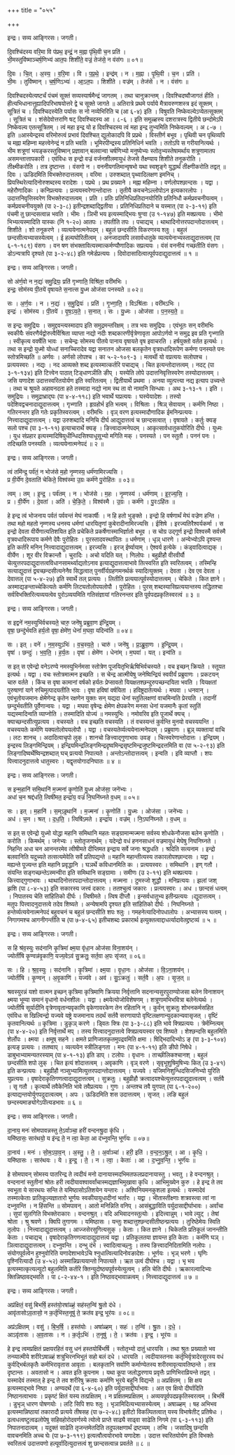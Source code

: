 +++
title = "०५५"

+++


इन्द्रः। सव्य आङ्गिरसः। जगती।

दि॒वश्चि॑दस्य वरि॒मा वि प॑प्रथ॒ इन्द्रं॒ न म॒ह्ना पृ॑थि॒वी च॒न प्रति॑ ।  
भी॒मस्तुवि॑ष्माञ्चर्ष॒णिभ्य॑ आत॒पः शिशी॑ते॒ वज्रं॒ तेज॑से॒ न वंस॑गः ॥ ०१॥

दि॒वः । चि॒त् । अ॒स्य॒ । व॒रि॒मा । वि । प॒प्र॒थे॒ । इन्द्र॑म् । न । म॒ह्ना । पृ॒थि॒वी । च॒न । प्रति॑ ।  
भी॒मः । तुवि॑ष्मान् । च॒र्ष॒णिऽभ्यः॑ । आ॒ऽत॒पः । शिशी॑ते । वज्र॑म् । तेज॑से । न । वंस॑गः ॥

दिवश्चिदस्येत्यष्टर्चं पंचमं सूक्तं सव्यस्यार्षमैन्द्रं जागतम् । तथा चानुक्रान्तम् । दिवश्चिदष्वौजागतं हीति । हीत्यभिधानात्तुह्यादिपरिभाषयोत्तरे द्वे च सूक्ते जागते ॥ अतिरात्रे प्रथमे पर्याये मैत्रावरुणशस्त्र इदं सूक्तम् । सूत्रितं च । दिवश्चिदस्येति पर्यासः स नो नव्येभिरिति च (आ ६-४) इति । विषुवति निष्केवल्येऽप्येतत्सूक्तम् । सूत्रितं च । शंसेदेवोत्तराणि षट् दिवश्चिदस्य आ । ८-६ । इति समूळ्हस्य दशरात्रस्य द्वितीये छन्दोमेऽपि निष्केवल्य एतत्सूत्रितम् । त्वं महा इन्द्र यो ह दिवश्चिदस्य त्वं महा इन्द्र तुभ्यमिति निष्केवल्यम् । अ ८-७ । इति ॥आस्येन्द्रस्य वरिमोरुत्वं प्रभावं दिवश्चित् द्युलोकादपि वि प्रप्रथे । विस्तीर्ण बभूव । पृथिवी चन पृथिव्यपि च मह्ना महिम्ना महत्त्वेनेन्द्रं न प्रति भवति । भूमिरपीन्द्रस्य प्रतिनिधिर्न भवति । ततोऽपि स गरीयानित्यर्थः । भीम शत्रूणां भयङ्करस्तुविष्मान् प्रज्ञावान् बलवान्वा चर्षणिभ्यो मनुष्येभ्यः स्तोतृभ्यस्तेषामर्थाय शत्रूणामातप असमन्तात्तापकारी । एवंविधः स इन्द्रो वज्रं वर्जनशीलमायुधं तेजसे तैक्ष्ण्याय शिशीते तनूकरोति । तीक्ष्मीकरोति । तत्र दृष्टान्तः । वंसगो न । वननीयगतिमान्वृषभो यथा स्वशृङ्गे युद्धार्थं तीक्ष्णीकरोति तद्वत् ॥ दिवः । ऊडिदमिति विभक्तेरुदात्तत्वम् । वरिमा । उरुशब्दात् पृथ्वादिलक्षण इमनिच् । प्रियस्थिरेत्यादिनोरुशब्दस्य वरादेशः । पप्रथे । प्रथ प्रख्याने । मह्ना महिम्ना । वर्णलोपश्छान्दसः । यद्वा । महेरौणादिकः । कनिप्रत्ययः । प्रत्ययस्वरेणान्तोदात्तः । तृतीयै कवचनेऽल्लोपोऽन इत्यकारलोपः । उदात्तनिवृत्तिस्वरेण विभक्तेरुदात्तत्वम् । प्रति । प्रतिः प्रतिनिधिप्रतिदानयोरिति प्रतिनिधौ कर्मप्रवचनीयत्वम् । कर्मप्रवचनीययुक्ते (पा २-३-८) इतीन्द्रशब्दाद्द्वितीया । प्रतिनिधिप्रतिदाने च यस्मात् (पा २-३-११) इति पंचमी तु छान्दसत्वान्न भवति । भीमः । ञिभी भय इत्यस्माद्भियः षुग्वा (उ १-१४७) इति मक्प्रत्ययः । भीमो भिभ्यत्यस्मादिति यास्कः (नि १-२०) आतपः । तपतीति तपः । पचाद्यच् । थाथादिनोत्तरपदान्तोदात्तत्वम् । शिशीते । शो तनूकरणे । व्यत्ययेनात्मनेपदम् । बहुलं छन्दसीति विकरणस्य श्लुः । बहुलं छन्दसीत्यभ्यासस्येत्वम् । ई हल्यघोरितीत्वम् । अनजादावपि लसार्वधातुके व्यत्ययेनाभ्यस्ताद्युदात्तत्वम् (पा ६-१-१८९) वंसगः । वन षण संभक्तावित्यस्मात्कर्मण्यौणादिकः सप्रत्ययः । वंसं वननीयं गच्छतीति वंसगः । डोऽन्यत्रापि दृश्यते (पा ३-२-४८) इति गमेर्डप्रत्ययः । दिवोदासादित्वात्पूर्वपदाद्युदात्तत्वं ॥ १ ॥

इन्द्रः। सव्य आङ्गिरसः। जगती।

सो अ॑र्ण॒वो न न॒द्यः॑ समु॒द्रियः॒ प्रति॑ गृभ्णाति॒ विश्रि॑ता॒ वरी॑मभिः ।  
इन्द्रः॒ सोम॑स्य पी॒तये॑ वृषायते स॒नात्स यु॒ध्म ओज॑सा पनस्यते ॥ ०२॥

सः । अ॒र्ण॒वः । न । न॒द्यः॑ । स॒मु॒द्रियः॑ । प्रति॑ । गृ॒भ्णा॒ति॒ । विऽश्रि॑ताः । वरी॑मऽभिः ।  
इन्द्रः॑ । सोम॑स्य । पी॒तये॑ । वृ॒ष॒ऽय॒ते॒ । स॒नात् । सः । यु॒ध्मः । ओज॑सा । प॒न॒स्य॒ते॒ ॥

स इन्द्रः समुद्रियः । समुद्दवन्त्यस्मादाप इति समुद्रमन्तरिक्षम् । तत्र भवः समुद्रियः । एवंभूतः सन् वरीमभिः स्वकीयैः संवरणैर्यद्वोरुत्वैर्विश्रिता व्याप्ता नद्यो नदीः शब्दकारणीर्वृत्रेणावृता आपोऽर्णवो न समुद्र इव प्रति गृभ्णाति । स्वीकृत्य ववर्षेति भावः । सचेन्द्रः सोमस्य पीतये पानाय वृषायते वृष इवाचरति । हर्षयुक्तो वर्तत इत्यर्थः । तथा स इन्द्रो युध्मो योध्धां सनाच्चिरादेव यद्वा सनातन ओजसा बलकृतेन वृत्रवधादिरूपेण कर्मणा पनस्यते पनः स्तोत्रमिच्छति ॥ अर्णवः । अर्णसो लोपश्च । का ५-२-१०९-३ । मत्वर्थी यो वप्रत्ययः सलोपश्च । प्रत्ययस्वरः । नद्यः । नद आव्यक्ते शब्द इत्यस्मात्कर्तरि पचाद्यच् । चित इत्यन्तोदात्तत्वम् । नदट् (पा ३-१-१३४) इति टित्त्वेन पाठात् टिड्धाणञीति ङीप् । यस्येति लोपे उदात्तनिवृत्तिस्वरेण तस्योदात्तत्वम् । जसि यणादेश उदात्तस्वरितयोर्यण इति स्वरितत्वम् । द्वितीयार्थे प्रथमा । अनया व्युत्पत्त्या नद्य इत्याप उच्यन्ते । तथा च श्रूयते अहावनदता हते तस्मादा नद्यो नाम स्थ ता वो नामानि सिन्धवः । अथ ३-१३-१ । इति । समुद्रियः । समुद्राभ्राद्घः (पा ४-४-११८) इति भवार्थे घप्रत्ययः । घस्येयादेशः । तस्यो पदेशिवद्वचनादाद्युदात्तत्वम् । गृभ्णाति । हृग्रहोर्भ इति भत्वम् । विश्रिताः । श्रिञ् सेवायाम् । कर्मणि निष्ठा । गतिरनन्तर इति गतेः प्रकृतिस्वरत्वम् । वरीमभिः । वृञ् वरण इत्यस्मादौणादिक ईमनिन्प्रत्ययः । नित्त्वादाद्युदात्तत्वम् । यद्वा उरुशब्दादि मनिचि दीर्घ आद्युदात्तत्वं च छान्दसत्वात् । वृषायते । कर्तुः क्यङ् सलो पश्च (पा ३-१-११) इत्याचारार्थे क्यङ् । ङित्त्वादात्मनेपदम् । आकृत्सार्वधातुकयोरिति दीर्घः । युध्मः । युध संप्रहार इत्यस्मादिषियुधीन्धिदसिश्याधूसूभ्यो मगिति मक् । पनस्यते । पन स्तुतौ । पननं पनः । तदिच्छति पनस्यति । व्यत्ययेनात्मनेपदं ॥ २ ॥

इन्द्रः। सव्य आङ्गिरसः। जगती।

त्वं तमि॑न्द्र॒ पर्व॑तं॒ न भोज॑से म॒हो नृ॒म्णस्य॒ धर्म॑णामिरज्यसि ।  
प्र वी॒र्ये॑ण दे॒वताति॑ चेकिते॒ विश्व॑स्मा उ॒ग्रः कर्म॑णे पु॒रोहि॑तः ॥ ०३॥

त्वम् । तम् । इ॒न्द्र॒ । पर्व॑तम् । न । भोज॑से । म॒हः । नृ॒म्णस्य॑ । धर्म॑णाम् । इ॒र॒ज्य॒सि॒ ।  
प्र । वी॒र्ये॑ण । दे॒वता॑ । अति॑ । चे॒कि॒ते॒ । विश्व॑स्मै । उ॒ग्रः । कर्म॑णे । पु॒रःऽहि॑तः ॥

हे इन्द्र त्वं भोजनाय पर्वतं पर्ववन्तं मेघं नाकार्षीः । न हि हतो भुङ्क्ते । इन्द्रो हि वर्षणार्थं मेघं वज्रेण हन्ति । तथा महो महतो नृम्णस्य धनस्य धर्मणां धारयितृणां कुबेरादीनामिरज्यसि । ईशिषे । इरज्यतिरैश्वर्यकर्मा । स इन्द्रो देवता वीर्येणात्यतिशयित इति प्रचेकिते प्रकर्षेणास्माभिर्ज्ञातो बभूव । स चोग्र उद्गूर्ण इन्द्रो विश्वस्मै सर्वस्मै वृत्रवधादिरूपाय कर्मणे देवैः पुरोहितः । पुरस्तादवस्थापितः ॥ धर्मणाम् । धृञ् धारणे । अन्येभ्योऽपि दृश्यन्त इति कर्तरि मनिन् नित्त्वादाद्युदात्तत्वम् । इरज्यसि । इरज् ईर्ष्यायाम् । ऐश्वर्य इत्येके । कंड्वादित्वाद्यक् । वीर्येण । शूर वीर विक्रान्तौ । चुरादिः । अचो यदिति यत् । णिलोपः । बहुव्रीहौ वीरवीर्यौ चेत्युत्तरपदाद्युदात्तत्वविधानसामर्थ्याद्यतोऽनाव इत्याद्युदात्तत्वाभावे तित्स्वरित इति स्वरितत्वम् । तस्मिन्हि सत्याद्युदात्तं द्व्यच्छन्दसीत्यनेनैव सिद्धत्वात् पुनर्वीर्यग्रहणमनर्थकं स्यादित्युक्तम् । देवता । देव एव देवता । देवात्तल् (पा ५-४-२७) इति स्वार्थे तल् प्रत्ययः । लितीति प्रत्ययात्पूर्वस्योदात्तत्वम् । चेकिते । कित ज्ञाने । अस्माद्यङन्ताच्चेकित्यतेः कर्मणि लिट्यतोलोपयलोपौ । पुरोहितः । पुरस् शब्दस्यासिप्रत्ययान्तस्य तद्धितश्चा सर्वविभक्तिरित्यव्ययत्वेव पुरोऽव्ययमिति गतिसंज्ञायां गतिरनन्तर इति पूर्वपदप्रकृतिस्वरत्वं ॥ ३ ॥

इन्द्रः। सव्य आङ्गिरसः। जगती।

स इद्वने॑ नम॒स्युभि॑र्वचस्यते॒ चारु॒ जने॑षु प्रब्रुवा॒ण इ॑न्द्रि॒यम् ।  
वृषा॒ छन्दु॑र्भवति हर्य॒तो वृषा॒ क्षेमे॑ण॒ धेनां॑ म॒घवा॒ यदिन्व॑ति ॥ ०४॥

सः । इत् । वने॑ । न॒म॒स्युऽभिः॑ । व॒च॒स्य॒ते॒ । चारु॑ । जने॑षु । प्र॒ऽब्रु॒वा॒णः । इ॒न्द्रि॒यम् ।  
वृषा॑ । छन्दुः॑ । भ॒व॒ति॒ । ह॒र्य॒तः । वृषा॑ । क्षेमे॑ण । धेना॑म् । म॒घवा॑ । यत् । इन्व॑ति ॥

स इत् स एवेन्द्रो वनेऽरण्ये नमस्युभिर्नमसा स्तोत्रेण पूजयितृभिर्ऋषिभिर्वचस्यते । वच इच्छन् क्रियते । स्तूयत इत्यर्थः । यद्वा । वचः स्तोत्रमात्मन इच्छति । स चेन्द्र आत्मीयेषु जनेष्विन्द्रियं स्ववीर्यं प्रब्रुवाणः । प्रकटयन् चारु वर्तते । किंच स वृषा कामानां वर्षको हर्यतः प्रेप्सावतो यियक्षतश्छन्दुरुपच्छन्दयिता भवति । यियक्षतां पुरुषाणां यागे रुचिमुत्पादयतीति भावः । वृषा हविषां वर्षयिता । हविष्ट्रदातेत्यर्थः । मघवा । धनवान् । एवंभूतोयजमानः क्षेमेणेन्द्र कृतेन रक्षणेन युक्तः सन् यद्यदा धेनां स्तुतिलक्षणां वाचमिन्वति प्रेरयति । तदानीं छन्दुर्भवतीति पूर्वेणान्वयः । यद्वा । मघवा वृषेन्द्रः क्षेमेण क्षेपकरेण मनसा धेनां यजमानैः कृतां स्तुतिं यद्यस्मादिन्वति व्याप्नोति । तस्मादिति योज्यं ॥ नमस्युभिः । नमोवरिव इति पूजार्थे क्यच् । क्याच्छन्दसीत्युप्रत्यय । वचस्यते । वच इच्छति वचस्यति । तं वचस्यन्तं कुर्वन्ति मुनयो वचस्ययन्ति । वचस्ययतेः कर्मणि यक्यतोलोपयलोपौ । यद्वा । वचस्यतेर्व्यत्ययेनात्मनेपदम् । प्रब्रुवाणः । ब्रूञ् व्यक्तायां वाचि । लटः शानच् । अदादित्वाचृपो लुक् । शानचो ङित्त्वाद्गुणाभावः उवङ् । चित्स्वरेणान्तोदात्तः । इन्द्रियम् । इन्द्रस्य लिङ्गमिन्द्रियम् । इन्द्रियमिन्द्रलिङ्गमिन्द्रदृष्वमिन्द्रसृष्टमिन्द्रजुष्टमिन्द्रदत्तमिति वा (पा ५-२-९३) इति लिङ्गादिष्वर्थेष्विन्द्रशब्दात् घच् प्रत्ययो निपात्यते । अन्तोऽन्तोदात्तत्वम् । इन्वति । इवि व्याप्तौ । शपः पित्त्वादनुदात्तत्वे धातुस्वरः । यद्वृत्तयोगादनिघातः ॥ ४ ॥

इन्द्रः। सव्य आङ्गिरसः। जगती।

स इन्म॒हानि॑ समि॒थानि॑ म॒ज्मना॑ कृ॒णोति॑ यु॒ध्म ओज॑सा॒ जने॑भ्यः ।  
अधा॑ च॒न श्रद्द॑धति॒ त्विषी॑मत॒ इन्द्रा॑य॒ वज्रं॑ नि॒घनि॑घ्नते व॒धम् ॥ ०५॥

सः । इत् । म॒हानि॑ । स॒म्ऽइ॒थानि॑ । म॒ज्मना॑ । कृ॒णोति॑ । यु॒ध्मः । ओज॑सा । जने॑भ्यः ।  
अध॑ । च॒न । श्रत् । द॒ध॒ति॒ । त्विषि॑ऽमते । इन्द्रा॑य । वज्र॑म् । नि॒ऽघनि॑घ्नते । व॒धम् ॥

स इत् स एवेन्द्रो युध्मो योद्धा महानि समिथानि महतः सङ्ग्रामान्मज्मना सर्वस्य शोधकेनौजसा बलेन कृणोति । करोति । किमर्थम् । जनेभ्यः । स्तोतृजनार्थम् । यदेन्द्रो वधं हननसाधनं वज्रमायुधं मेघेषु निघनिघ्नते । निहन्ति अधा चन आनन्तरमेव त्वीषीमते दीप्तिमत इन्द्राय सर्वे जनाः श्रद्धधति । श्रदिति सत्यनाम । इन्द्रो बलवानिति यदुच्यते तत्सत्यमेवेति सर्वे प्रतिपद्यन्ते ॥ महानि महान्तीत्यस्य तकारलोपश्छान्दसः । यद्वा । मह्यन्ते पूज्यन्त इति महानि प्रवृद्धानि । घञर्थे कविधानमिति कः । प्रत्ययस्वरः । समिथानि । इण् गतौ । संयन्ति सङ्गच्छन्तेऽस्मन्वीरा इति समिथानि सङ्ग्रामाः । समीणः (उ २-११) इति थक्प्रत्ययः । कित्त्वाद्गुणाभावः । थाथादिनोत्तरपदान्तोदात्तत्वम् । मज्मना । टुमस्जो शुद्धौ । मनिप्रत्ययः । झलां जश् झशि (पा ८-४-५३) इति सकारस्य जत्त्वं दकारः । ततश्चुत्वं जकारः । प्रत्ययस्वरः । अध । छान्दसं धत्वम् । निपातस्य चेति सांहितिको दीर्घः । त्विषीमते । त्विष दीप्तौ । इन्सर्वधातुभ्य इतीन्प्रत्ययः ।द्युदात्तत्वम् । मतुपः पित्त्वादनुदात्तत्वे तदेव शिष्यते । अन्येषामपि दृश्यत इति सांहितिको दीर्घः । निघनिघ्नते । हन्तेर्व्यत्ययेनात्मनेपदं बहुवचनं च बहुलं छन्दसीति शपः श्लुः । गमहनेत्यादिनोपधालोपः । अभ्यासस्य घत्वम् । निगागमश्च आगनीगन्तीति च (पा ७-४-६५) इतीचशब्दः प्रकारार्थ इत्युक्तत्वाद्दाधर्त्यादावेतद्द्रष्टव्यं ॥ ५ ॥

इन्द्रः। सव्य आङ्गिरसः। जगती।

स हि श्र॑व॒स्युः सद॑नानि कृ॒त्रिमा॑ क्ष्म॒या वृ॑धा॒न ओज॑सा विना॒शय॑न् ।  
ज्योतीं॑षि कृ॒ण्वन्न॑वृ॒काणि॒ यज्य॒वेऽव॑ सु॒क्रतुः॒ सर्त॒वा अ॒पः सृ॑जत् ॥ ०६॥

सः । हि । श्र॒व॒स्युः । सद॑नानि । कृ॒त्रिमा॑ । क्ष्म॒या । वृ॒धा॒नः । ओज॑सा । वि॒ऽना॒शय॑न् ।  
ज्योतीं॑षि । कृ॒ण्वन् । अ॒वृ॒काणि॑ । यज्य॑वे । अव॑ । सु॒ऽक्रतुः॑ । सर्त॒वै । अ॒पः । सृ॒ज॒त् ॥

श्रवस्युरन्नं यशो वात्मन इच्छन् कृत्रिमा कृत्रिमाणि क्रियया निर्वृत्तानि सदनान्यसुरपुराण्योजसा बलेन विनाशयन् क्ष्मया भूम्या समानं वृधानो वर्धनशीलः । यद्वा । क्ष्मयेत्योजोविशेषणम् । शत्रूणामभिभवित्रा बलेनेत्यर्थः । ज्योतींषि सूर्यादीनि वृत्रेणावृतान्यवृकाणि वृकेणावरकेण तेन रहितानि न् । कुर्वन् सुक्रतुः शोभनकर्मसहित एवंविधः स खिल्विन्द्रो यज्यवे यष्ट्रे यजमानाय तदर्थं सर्तवै सरणायापो वृष्टिलक्षणान्युदकान्यवासृजत् । वृष्टिं कृतवानित्यर्थः ॥ कृत्रिमा । डुकृञ् करणे । ड्वितः क्त्रिः (पा ३-३-८८) इति भावे क्त्रिप्रत्ययः । त्रेर्मम्नित्यम् (पा ४-४-२०) इति निर्वृत्तार्थे मप् । तस्य पित्त्वादनुदात्तत्वे क्त्रिप्रत्ययस्वर एव शिष्यते । शेश्छन्दसि बहुलमिति शेर्लोपः । क्ष्मया । क्षमूष् सहने । क्षमते प्राणिजातकृतमुपद्रवमिति क्षमा । षिद्भिदादिभ्योऽ ङ् (पा ३-३-१०४) इत्यङ् प्रत्ययः । ततष्वाप् । व्यत्ययेन स्त्रीलिङ्गता । मनः (पा ४-१-११) इति ङीपो निषेधे । डाबुभाभ्यामन्यतरस्याम् (पा ४-१-१३) इति डाप् । टलोपः । वृधानः । ताच्छीलिकश्चानश् । बहुलं छन्दसीति शपो लुक् । चित इत्यं शोदात्तत्वम् । अवृकाणि । वृञ् वरणे । सृवृभूशुषिमुषिभ्यः कित् (उ ३-४१) इति कन्प्रत्ययः । बहुव्रीहौ नञ्सुभ्यामित्युत्तरपदान्तोदात्तत्वम् । यज्यवे । यजिमनिशुन्धिदसिजनिभ्यो युरिति युप्रत्ययः । वृषादेराकृतिगणत्वादाद्युदात्तत्वम् । सुक्रतुः । बहुव्रीहौ क्रत्वादयश्चेत्युत्तरपदाद्युदात्वत्वम् । सर्तवै । सृ गतौ । कृत्यार्थे तवैकेनिति भावे तवैप्रत्ययः । गुणः । अन्तश्च तवै युगपत् (पा ६-१-२००) इत्याद्यन्तयोर्युगपदुदात्वत्वम् । अपः । ऊडिदमिति शस उदात्तत्वम् । सृजत् । लङि बहुलं छन्दस्यमाङ्योगेऽपीत्यडभावः ॥ ६ ॥

इन्द्रः। सव्य आङ्गिरसः। जगती।

दा॒नाय॒ मनः॑ सोमपावन्नस्तु ते॒ऽर्वाञ्चा॒ हरी॑ वन्दनश्रु॒दा कृ॑धि ।  
यमि॑ष्ठासः॒ सार॑थयो॒ य इ॑न्द्र ते॒ न त्वा॒ केता॒ आ द॑भ्नुवन्ति॒ भूर्ण॑यः ॥ ०७॥

दा॒नाय॑ । मनः॑ । सो॒म॒ऽपा॒व॒न् । अ॒स्तु॒ । ते॒ । अ॒र्वाञ्चा॑ । हरी॒ इति॑ । व॒न्द॒न॒ऽश्रु॒त् । आ । कृ॒धि॒ ।  
यमि॑ष्ठासः । सार॑थयः । ये । इ॒न्द्र॒ । ते॒ । न । त्वा॒ । केताः॑ । आ । द॒भ्नु॒व॒न्ति॒ । भूर्ण॑यः ॥

हे सोमपावन् सोमस्य पातरिन्द्र ते त्वदीयं मनो दानायास्मदभिमतफलप्रदानायास्तु । भवतु । हे वन्दनश्रुत् । वन्दनानां स्तुतीनां श्रोतः हरी त्वदीयावश्वावर्वांचास्मद्यज्ञाभिमुखावा कृधि । आभिमुख्येन कुरु । हे इन्द्र ते तव स्वभूता ये सारथयः सन्ति ते यमिष्ठासोऽतिशयेन यन्तारः । अश्विनियमनकुशला इत्यर्थः । यस्मादेवं तस्मात्केताः प्रातिकूल्यज्ञातारो भूर्णयः स्वकीयायुधादीनां भर्तारः । यद्वा । भीतास्तीक्ष्णाः शत्रवस्त्वा त्वां ना दभ्नुवन्ति । न हिंसन्ति ॥ सोमपावन् । आतो मनिन्निति वनिप् । आसंबुद्धाविति पर्युदासाद्दीर्घाभावः । अर्वांचा । सुपां सुलगिति विभक्तेराकारः । वन्दनश्रुत् । वदि अभिवादनस्तुत्योः । इदित्त्वान्नुम् । भावे ल्युट् । तेषां श्रोता । श्रु श्रवणे । क्विपि तुगागमः । यमिष्ठासः । यन्तुः शब्दात्तुश्छन्दसीतीष्ठन्प्रत्ययः । तुरिष्ठेमेयः स्विति तृलोपः । नित्त्वादाद्युदात्तत्वम् । आज्जसेरसुगित्यसुक् । केताः । कित ज्ञाने । चिकेतति प्रतिकूलं जानन्तीति केताः । पचाद्यच् । वृषादेराकृतिगणत्वादाद्युदात्तत्वं यद्वा । प्रतिकूलतया ज्ञायन्त इति केताः । कर्मणि घञ् । ञित्वादाद्युदात्तत्वम् । दभ्नुवन्ति । दन्भु दंभे । स्वादित्वाच्छ्नुः । तस्य ङित्त्वादनिदितामिति नलोपः । संयोगपूर्वत्वेन हुश्नुवोरिति यणादेशाभावेऽचि श्नुधात्वित्यादिनोवङादेशः । भूर्णयः । भृञ् भरणे । घृणिः पृश्निरित्यादौ (उ ४-५२) अस्मान्निप्रत्ययान्तो निपात्यते । ऋत उत्वं दीर्घश्च । यद्वा । भृ भय इत्यस्मात्कृत्यल्युटो बहुलमिति कर्तरि क्तिन्युदोष्ठ्यपूर्वस्येत्युत्वम् । हलि चेति दीर्घः । ऋकारल्वादिभ्यः क्तिन्निष्ठावद्भवति । पा ८-२-४४-१ । इति निष्ठावद्भावान्नत्वम् । नित्त्वादाद्युदात्तत्वं ॥ ७ ॥

इन्द्रः। सव्य आङ्गिरसः। जगती।

अप्र॑क्षितं॒ वसु॑ बिभर्षि॒ हस्त॑यो॒रषा॑ळ्हं॒ सह॑स्त॒न्वि॑ श्रु॒तो द॑धे ।  
आवृ॑तासोऽव॒तासो॒ न क॒र्तृभि॑स्त॒नूषु॑ ते॒ क्रत॑व इन्द्र॒ भूर॑यः ॥ ०८॥

अप्र॑ऽक्षितम् । वसु॑ । बि॒भ॒र्षि॒ । हस्त॑योः । अषा॑ळ्हम् । सहः॑ । त॒न्वि॑ । श्रु॒तः । द॒धे॒ ।  
आऽवृ॑तासः । अ॒व॒तासः । न । क॒र्तृऽभिः॑ । त॒नूषु॑ । ते॒ । क्रत॑वः । इ॒न्द्र॒ । भूर॑यः ॥

हे इन्द्र त्वमप्रक्षितं प्रक्षयरहितं वसु धनं हस्तयोर्बिभर्षि । स्तोतृभ्यो दातुं धारयसि । तथा श्रुतः प्रख्यातो भव तन्व्यात्मीये शरीरेऽषाळ्हं शत्रुभिरनभिभूतं सहो बलं दधे । धारयति । त्वदीयास्तनवः कर्तृभिर्वृत्रादेरसुरस्य वधं कुर्वद्भिर्बलकृतैः कर्मभिरावृतास आवृताः । बलकृतानि सर्वाणि कर्माण्येतस्य शरीरमावृत्यावतिष्ठन्ते । तत्र दृष्टान्तः । अवतासो न । अवत इति कूपनाम । यथा कूपा जलोद्धरणाय प्रवृत्तैः प्राणिभिराव्रियन्ते तद्वत् । यस्मादेवं तस्मात् हे इन्द्र ते तव शरीरेषु क्रतवः कर्माणि भूरये बहूनि विद्यन्ते ॥ अप्रक्षितम् । क्षि क्षय इत्यस्माद्भावे निष्ठा । अण्यदर्थे (पा ६-४-६०) इति पर्युदासाद्दीर्घाभावः । अत एव क्षियो दीर्घादिति निष्ठानत्वाभावः । प्रकृष्टं क्षितं यस्य तत्प्रक्षितम् । न प्रक्षितमप्रक्षितम् । अव्ययपूर्वपदप्रकृतिस्वरत्वम् । बिभर्षि । डुभृञ् धारण पोषणयोः । लटि सिपि शपः श्लुः । भृञामिदित्यभ्यासस्येत्वम् । अषाळ्हम् । षह अभिभव इत्यस्मान्निष्ठायां तकारादौ प्रत्यये तीषसह (पा ७-२-४८) इतीटो विकल्पितत्वात् यस्य विभाषेतीट् प्रतिषेधः । ढत्वधत्वष्टुत्वढलोपेषु सहिवहोरोदवर्णस्ये त्योत्वे प्राप्ते साढ्यै साढ्वा साढेति निगमे (पा ६-३-११३) इति निपातनादात्वम् । यदुक्तं साढेति तृजन्तमेतदिति तदुपलक्षणार्थं द्रष्टव्यम् । तन्वि । जसादिषु छन्दसि वावचनमिति अच्च घेः (पा ७-३-११९) इत्यत्वौत्वयोरभावे यणादेशः । उदात्त स्वरितयोर्यण इति विभक्तेः स्वरितत्वं उदात्तयणो हल्पूर्वादित्युदात्तत्वं शु छान्दसत्वान्न प्रवर्तते ॥ ८ ॥